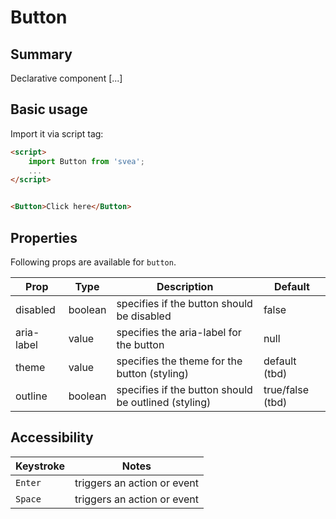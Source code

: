 # Button

## Summary

Declarative component [...] 

## Basic usage
Import it via script tag:

```html
<script>
    import Button from 'svea';
    ...
</script>


<Button>Click here</Button>
```

## Properties
Following props are available for `button`.

| Prop | Type | Description | Default |
| ------------- |-------------| -----| -----|
| disabled | boolean | specifies if the button should be disabled | false |
| aria-label | value | specifies the aria-label for the button | null |
| theme | value | specifies the theme for the button (styling) | default (tbd) |
| outline | boolean | specifies if the button should be outlined (styling) | true/false (tbd) |

## Accessibility

| Keystroke | Notes |
| --------- |------ |
| `Enter` | triggers an action or event |
| `Space` | triggers an action or event |
